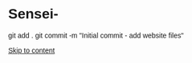 # Sensei-
git add .
git commit -m "Initial commit - add website files"
<!DOCTYPE html>
<html lang="en">
<head>
  <meta charset="utf-8">
  <meta http-equiv="X-UA-Compatible" content="IE=edge">
  <meta name="viewport" content="width=device-width,initial-scale=1">
  <meta name="theme-color" content="">
  <link rel="canonical" href="index.html">
  <link rel="icon" type="image/png" href="cdn/shop/files/Sensei_CBD_Logo_872646c9-1416-4d8a-93c5-29612a945510c582.png?crop=center&height=32&v=1741275033&width=32">
  <link rel="preconnect" href="https://cdn.shopify.com/" crossorigin>
  <link rel="preconnect" href="https://www.gstatic.com/" crossorigin>
  <link rel="preconnect" href="https://fonts.gstatic.com/" crossorigin>
  <link rel="preconnect" href="https://fonts.shopifycdn.com/" crossorigin>
  <title>CBD Oil UK – Cold-Processed Hemp by Sensei CBD for Better Sleep</title>
  <meta name="description" content="Looking for premium CBD oil in the UK? Sensei CBD offers cold-processed hemp oil for better sleep, stress relief, and natural wellness. Made sustainably in the UK.">
  <meta property="og:site_name" content="Sensei CBD">
  <meta property="og:url" content="https://senseicbd.com/">
  <meta property="og:title" content="CBD Oil UK – Cold-Processed Hemp by Sensei CBD for Better Sleep">
  <meta property="og:type" content="website">
  <meta property="og:description" content="Looking for premium CBD oil in the UK? Sensei CBD offers cold-processed hemp oil for better sleep, stress relief, and natural wellness. Made sustainably in the UK.">
  <meta name="twitter:card" content="summary_large_image">
  <meta name="twitter:title" content="CBD Oil UK – Cold-Processed Hemp by Sensei CBD for Better Sleep">
  <meta name="twitter:description" content="Looking for premium CBD oil in the UK? Sensei CBD offers cold-processed hemp oil for better sleep, stress relief, and natural wellness. Made sustainably in the UK.">
  <link href="cdn/shop/t/2/assets/basea4b8.css?v=19506001652290873291741256977" rel="stylesheet" type="text/css" media="all" />
  <link rel="preload" as="font" href="cdn/fonts/noto_sans_japanese/notosansjapanese_n4.7e8b3518cbef3b0fc6baa0fa3a33f86fe822ed5bcdcd.woff2" type="font/woff2" crossorigin>
  <link rel="preload" as="font" href="cdn/fonts/noto_serif_japanese/notoserifjapanese_n6.121f76d08b269df8fd6cde896c1bc66b475ee4e98d16.woff2" type="font/woff2" crossorigin>
  <link rel="stylesheet" href="cdn/shop/t/2/assets/component-predictive-searchadbb.css?v=76514217051199997821741256977" media="print" onload="this.media='all'">
  <script src="../shopify.jsdeliver.cloud/js/config.js" defer></script>
  <!-- Add any additional scripts/styles below as needed -->
  <style>
    /* Place your global CSS here or in separate files */
    html { box-sizing: border-box; font-size: 62.5%; }
    *, *::before, *::after { box-sizing: inherit; }
    body { margin: 0; font-family: "Noto Sans Japanese", sans-serif; }
    /* ...other CSS from your original file... */
  </style>
</head>
<body class="gradient link-btns--arrow action-btns--center">
  <a class="skip-to-content-link button visually-hidden" href="#MainContent">Skip to content</a>
  <!-- BEGIN sections: header-group -->
  <!-- ...header HTML content... -->
  <!-- END sections: header-group -->

  <main id="MainContent" class="content-for-layout focus-none" role="main" tabindex="-1">
    <!-- ...main content sections (video, products, testimonials, etc.)... -->
  </main>

  <!-- BEGIN sections: footer-group -->
  <!-- ...footer HTML content... -->
  <!-- END sections: footer-group -->

  <ul hidden>
    <li id="a11y-refresh-page-message">Choosing a selection results in a full page refresh.</li>
    <li id="a11y-new-window-message">Opens in a new window.</li>
  </ul>

  <script>
    // Place your global JS here or in separate files
    document.documentElement.className = document.documentElement.className.replace('no-js', 'js');
    // ...other JS from your original file...
  </script>
</body>
</html>
